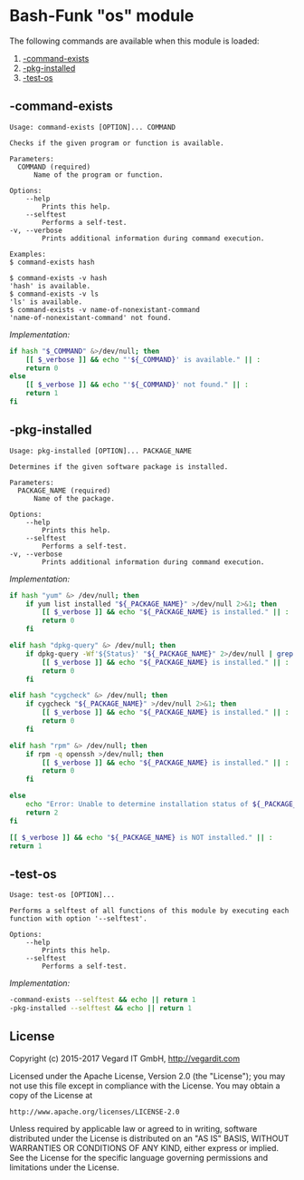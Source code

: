 # Bash-Funk "os" module

[//]: # (THIS FILE IS GENERATED BY BASH-FUNK GENERATOR)

The following commands are available when this module is loaded:

1. [-command-exists](#-command-exists)
1. [-pkg-installed](#-pkg-installed)
1. [-test-os](#-test-os)

## <a name="-command-exists"></a>-command-exists

```
Usage: command-exists [OPTION]... COMMAND

Checks if the given program or function is available.

Parameters:
  COMMAND (required)
      Name of the program or function.

Options:
    --help 
        Prints this help.
    --selftest 
        Performs a self-test.
-v, --verbose 
        Prints additional information during command execution.

Examples:
$ command-exists hash

$ command-exists -v hash
'hash' is available.
$ command-exists -v ls
'ls' is available.
$ command-exists -v name-of-nonexistant-command
'name-of-nonexistant-command' not found.
```

*Implementation:*
```bash
if hash "$_COMMAND" &>/dev/null; then
    [[ $_verbose ]] && echo "'${_COMMAND}' is available." || :
    return 0
else
    [[ $_verbose ]] && echo "'${_COMMAND}' not found." || :
    return 1
fi
```


## <a name="-pkg-installed"></a>-pkg-installed

```
Usage: pkg-installed [OPTION]... PACKAGE_NAME

Determines if the given software package is installed.

Parameters:
  PACKAGE_NAME (required)
      Name of the package.

Options:
    --help 
        Prints this help.
    --selftest 
        Performs a self-test.
-v, --verbose 
        Prints additional information during command execution.
```

*Implementation:*
```bash
if hash "yum" &> /dev/null; then
    if yum list installed "${_PACKAGE_NAME}" >/dev/null 2>&1; then
        [[ $_verbose ]] && echo "${_PACKAGE_NAME} is installed." || :
        return 0
    fi

elif hash "dpkg-query" &> /dev/null; then
    if dpkg-query -Wf'${Status}' "${_PACKAGE_NAME}" 2>/dev/null | grep -q "install ok installed" >/dev/null; then
        [[ $_verbose ]] && echo "${_PACKAGE_NAME} is installed." || :
        return 0
    fi

elif hash "cygcheck" &> /dev/null; then
    if cygcheck "${_PACKAGE_NAME}" >/dev/null 2>&1; then
        [[ $_verbose ]] && echo "${_PACKAGE_NAME} is installed." || :
        return 0
    fi

elif hash "rpm" &> /dev/null; then
    if rpm -q openssh >/dev/null; then
        [[ $_verbose ]] && echo "${_PACKAGE_NAME} is installed." || :
        return 0
    fi

else
    echo "Error: Unable to determine installation status of ${_PACKAGE_NAME}. No supported package manager found." || :
    return 2
fi

[[ $_verbose ]] && echo "${_PACKAGE_NAME} is NOT installed." || :
return 1
```


## <a name="-test-os"></a>-test-os

```
Usage: test-os [OPTION]...

Performs a selftest of all functions of this module by executing each function with option '--selftest'.

Options:
    --help 
        Prints this help.
    --selftest 
        Performs a self-test.
```

*Implementation:*
```bash
-command-exists --selftest && echo || return 1
-pkg-installed --selftest && echo || return 1
```


## <a name="license"></a>License

Copyright (c) 2015-2017 Vegard IT GmbH, http://vegardit.com

Licensed under the Apache License, Version 2.0 (the "License");
you may not use this file except in compliance with the License.
You may obtain a copy of the License at

    http://www.apache.org/licenses/LICENSE-2.0

Unless required by applicable law or agreed to in writing, software
distributed under the License is distributed on an "AS IS" BASIS,
WITHOUT WARRANTIES OR CONDITIONS OF ANY KIND, either express or implied.
See the License for the specific language governing permissions and
limitations under the License.

